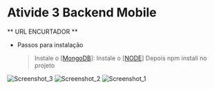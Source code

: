 # Ativide 3 Backend Mobile

** URL ENCURTADOR **

- Passos para instalação
  > Instale o [[MongoDB](https://www.mongodb.com/try/download/community)]: 
  > Instale o [[NODE](https://nodejs.org/en)]
  > Depois npm install no projeto 

![Screenshot_3](https://github.com/mateussantana20/atv-3-backend-mobile/assets/49589069/f0b22bfa-4df8-4ec5-993e-7cabe3622a97)
![Screenshot_2](https://github.com/mateussantana20/atv-3-backend-mobile/assets/49589069/3641baf6-9f13-407b-9b23-5bc239c3f6ab)
![Screenshot_1](https://github.com/mateussantana20/atv-3-backend-mobile/assets/49589069/fda7acbc-cb3f-45d7-bbe6-d21992ba56f2)
